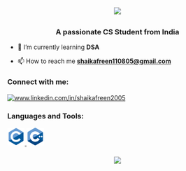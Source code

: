 <h1 align="center"><a href="https://git.io/typing-svg"><img src="https://readme-typing-svg.demolab.com?font=Kanit&size=35&center=true&vCenter=true&width=500&height=70&duration=4000&color=F700F1&lines=Hi+There!+👋;+I'm+Shaik+Afreen!;" /></a></h1>

<h3 align="center">A passionate CS Student from India</h3>

- 🌱 I’m currently learning **DSA**

- 📫 How to reach me **shaikafreen110805@gmail.com**

<h3 align="left">Connect with me:</h3>
<p align="left">
<a href="https://www.linkedin.com/in/shaikafreen2005/" target="blank"><img align="center" src="https://raw.githubusercontent.com/rahuldkjain/github-profile-readme-generator/master/src/images/icons/Social/linked-in-alt.svg" alt="www.linkedin.com/in/shaikafreen2005" height="30" width="40" /></a>
</p>

<h3 align="left">Languages and Tools:</h3>
<p align="left"> <a href="https://www.cprogramming.com/" target="_blank" rel="noreferrer"> <img src="https://raw.githubusercontent.com/devicons/devicon/master/icons/c/c-original.svg" alt="c" width="40" height="40"/> </a> <a href="https://www.w3schools.com/cpp/" target="_blank" rel="noreferrer"> <img src="https://raw.githubusercontent.com/devicons/devicon/master/icons/cplusplus/cplusplus-original.svg" alt="cplusplus" width="40" height="40"/> </a> </p>


<h3 align="center">
    <img src="https://readme-typing-svg.herokuapp.com/?font=Righteous&size=25&center=true&vCenter=true&width=500&height=70&duration=4000&color=F700F1&lines=Thanks+for+visiting!+✌️;Exploring+exciting+opportunities!+🚀">
</h3>
